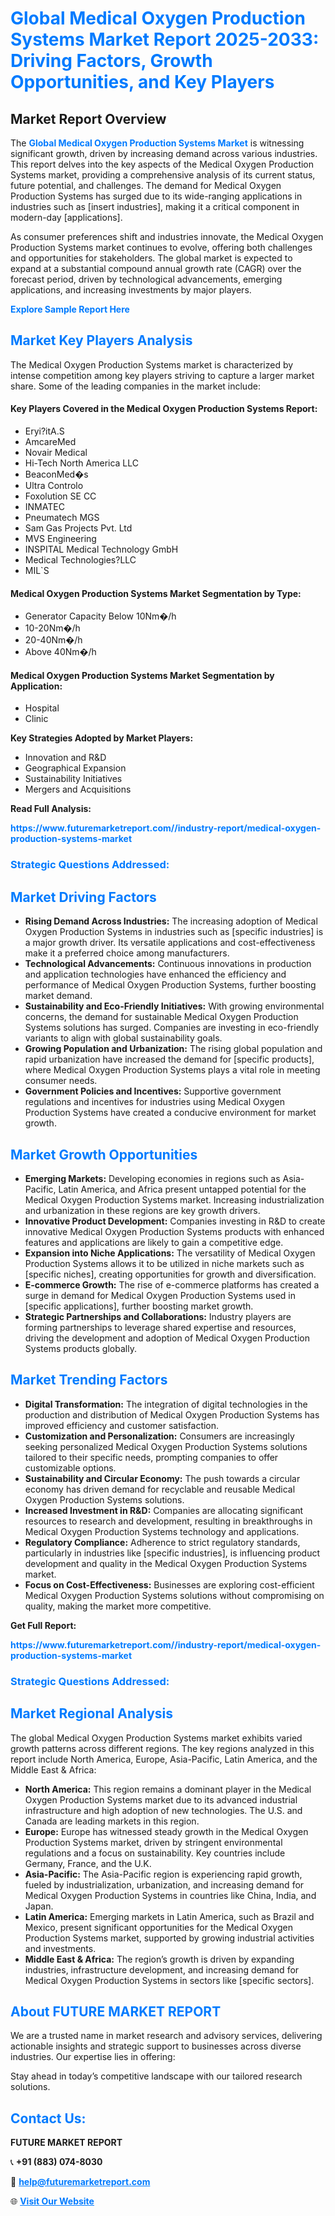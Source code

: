 <h1 style="color: #007BFF;">Global Medical Oxygen Production Systems Market Report 2025-2033: Driving Factors, Growth Opportunities, and Key Players</h1>

<section id="overview">
<h2>Market Report Overview</h2>
<p>The <a href="https://www.futuremarketreport.com//industry-report/medical-oxygen-production-systems-market" style="color: #007BFF; text-decoration: none;"><strong>Global Medical Oxygen Production Systems Market</strong></a> is witnessing significant growth, driven by increasing demand across various industries. This report delves into the key aspects of the Medical Oxygen Production Systems market, providing a comprehensive analysis of its current status, future potential, and challenges. The demand for Medical Oxygen Production Systems has surged due to its wide-ranging applications in industries such as [insert industries], making it a critical component in modern-day [applications].</p>
<p>As consumer preferences shift and industries innovate, the Medical Oxygen Production Systems market continues to evolve, offering both challenges and opportunities for stakeholders. The global market is expected to expand at a substantial compound annual growth rate (CAGR) over the forecast period, driven by technological advancements, emerging applications, and increasing investments by major players.</p>
</section>

<section id="overview">
<p><a href="https://www.futuremarketreport.com//request-sample/reportId=78990" style="color: #007BFF; text-decoration: none;"><strong>Explore Sample Report Here</strong></a></p>
</section>

<section id="key-players">
<h2 style="color: #007BFF;">Market Key Players Analysis</h2>
<p>The Medical Oxygen Production Systems market is characterized by intense competition among key players striving to capture a larger market share. Some of the leading companies in the market include:</p>
<h4>Key Players Covered in the Medical Oxygen Production Systems Report:</h4>
<ul><li>Eryi?itA.S</li><li>AmcareMed</li><li>Novair Medical</li><li>Hi-Tech North America LLC</li><li>BeaconMed�s</li><li>Ultra Controlo</li><li>Foxolution SE CC</li><li>INMATEC</li><li>Pneumatech MGS</li><li>Sam Gas Projects Pvt. Ltd</li><li>MVS Engineering</li><li>INSPITAL Medical Technology GmbH</li><li>Medical Technologies?LLC</li><li>MIL`S</li></ul>
<h4>Medical Oxygen Production Systems Market Segmentation by Type:</h4>
<ul><li>Generator Capacity Below 10Nm�/h</li><li>10-20Nm�/h</li><li>20-40Nm�/h</li><li>Above 40Nm�/h</li></ul>

<h4>Medical Oxygen Production Systems Market Segmentation by Application:</h4>
<ul><li>Hospital</li><li>Clinic</li></ul>
<p><strong>Key Strategies Adopted by Market Players:</strong></p>
<ul>
<li>Innovation and R&D</li>
<li>Geographical Expansion</li>
<li>Sustainability Initiatives</li>
<li>Mergers and Acquisitions</li>
</ul>
</section>

<section>
<p><strong>Read Full Analysis: </strong></p><a href="https://www.futuremarketreport.com//industry-report/medical-oxygen-production-systems-market" style="color: #007BFF; text-decoration: none;"><strong>https://www.futuremarketreport.com//industry-report/medical-oxygen-production-systems-market</strong></a>
<h3 style="color: #007BFF;">Strategic Questions Addressed:</h3>
</section>

<section id="driving-factors">
<h2 style="color: #007BFF;">Market Driving Factors</h2>
<ul>
<li><strong>Rising Demand Across Industries:</strong> The increasing adoption of Medical Oxygen Production Systems in industries such as [specific industries] is a major growth driver. Its versatile applications and cost-effectiveness make it a preferred choice among manufacturers.</li>
<li><strong>Technological Advancements:</strong> Continuous innovations in production and application technologies have enhanced the efficiency and performance of Medical Oxygen Production Systems, further boosting market demand.</li>
<li><strong>Sustainability and Eco-Friendly Initiatives:</strong> With growing environmental concerns, the demand for sustainable Medical Oxygen Production Systems solutions has surged. Companies are investing in eco-friendly variants to align with global sustainability goals.</li>
<li><strong>Growing Population and Urbanization:</strong> The rising global population and rapid urbanization have increased the demand for [specific products], where Medical Oxygen Production Systems plays a vital role in meeting consumer needs.</li>
<li><strong>Government Policies and Incentives:</strong> Supportive government regulations and incentives for industries using Medical Oxygen Production Systems have created a conducive environment for market growth.</li>
</ul>
</section>

<section id="growth-opportunities">
<h2 style="color: #007BFF;">Market Growth Opportunities</h2>
<ul>
<li><strong>Emerging Markets:</strong> Developing economies in regions such as Asia-Pacific, Latin America, and Africa present untapped potential for the Medical Oxygen Production Systems market. Increasing industrialization and urbanization in these regions are key growth drivers.</li>
<li><strong>Innovative Product Development:</strong> Companies investing in R&D to create innovative Medical Oxygen Production Systems products with enhanced features and applications are likely to gain a competitive edge.</li>
<li><strong>Expansion into Niche Applications:</strong> The versatility of Medical Oxygen Production Systems allows it to be utilized in niche markets such as [specific niches], creating opportunities for growth and diversification.</li>
<li><strong>E-commerce Growth:</strong> The rise of e-commerce platforms has created a surge in demand for Medical Oxygen Production Systems used in [specific applications], further boosting market growth.</li>
<li><strong>Strategic Partnerships and Collaborations:</strong> Industry players are forming partnerships to leverage shared expertise and resources, driving the development and adoption of Medical Oxygen Production Systems products globally.</li>
</ul>
</section>

<section id="trending-factors">
<h2 style="color: #007BFF;">Market Trending Factors</h2>
<ul>
<li><strong>Digital Transformation:</strong> The integration of digital technologies in the production and distribution of Medical Oxygen Production Systems has improved efficiency and customer satisfaction.</li>
<li><strong>Customization and Personalization:</strong> Consumers are increasingly seeking personalized Medical Oxygen Production Systems solutions tailored to their specific needs, prompting companies to offer customizable options.</li>
<li><strong>Sustainability and Circular Economy:</strong> The push towards a circular economy has driven demand for recyclable and reusable Medical Oxygen Production Systems solutions.</li>
<li><strong>Increased Investment in R&D:</strong> Companies are allocating significant resources to research and development, resulting in breakthroughs in Medical Oxygen Production Systems technology and applications.</li>
<li><strong>Regulatory Compliance:</strong> Adherence to strict regulatory standards, particularly in industries like [specific industries], is influencing product development and quality in the Medical Oxygen Production Systems market.</li>
<li><strong>Focus on Cost-Effectiveness:</strong> Businesses are exploring cost-efficient Medical Oxygen Production Systems solutions without compromising on quality, making the market more competitive.</li>
</ul>
</section>

<section>
<p><strong>Get Full Report: </strong></p><a href="https://www.futuremarketreport.com//industry-report/medical-oxygen-production-systems-market" style="color: #007BFF; text-decoration: none;"><strong>https://www.futuremarketreport.com//industry-report/medical-oxygen-production-systems-market</strong></a>
<h3 style="color: #007BFF;">Strategic Questions Addressed:</h3>
</section>


<section id="regional-analysis">
<h2 style="color: #007BFF;">Market Regional Analysis</h2>
<p>The global Medical Oxygen Production Systems market exhibits varied growth patterns across different regions. The key regions analyzed in this report include North America, Europe, Asia-Pacific, Latin America, and the Middle East & Africa:</p>
<ul>
<li><strong>North America:</strong> This region remains a dominant player in the Medical Oxygen Production Systems market due to its advanced industrial infrastructure and high adoption of new technologies. The U.S. and Canada are leading markets in this region.</li>
<li><strong>Europe:</strong> Europe has witnessed steady growth in the Medical Oxygen Production Systems market, driven by stringent environmental regulations and a focus on sustainability. Key countries include Germany, France, and the U.K.</li>
<li><strong>Asia-Pacific:</strong> The Asia-Pacific region is experiencing rapid growth, fueled by industrialization, urbanization, and increasing demand for Medical Oxygen Production Systems in countries like China, India, and Japan.</li>
<li><strong>Latin America:</strong> Emerging markets in Latin America, such as Brazil and Mexico, present significant opportunities for the Medical Oxygen Production Systems market, supported by growing industrial activities and investments.</li>
<li><strong>Middle East & Africa:</strong> The region’s growth is driven by expanding industries, infrastructure development, and increasing demand for Medical Oxygen Production Systems in sectors like [specific sectors].</li>
</ul>
</section>

<footer>
<h2 style="color: #007BFF;">About FUTURE MARKET REPORT</h2>
<p>We are a trusted name in market research and advisory services, delivering actionable insights and strategic support to businesses across diverse industries. Our expertise lies in offering:</p>

<p>Stay ahead in today’s competitive landscape with our tailored research solutions.</p>

<h2 style="color: #007BFF;">Contact Us:</h2>
<p><strong>FUTURE MARKET REPORT</strong></p>
<p>📞 <strong>+91 (883) 074-8030</strong></p>
<p>📧 <strong><a href="mailto:help@futuremarketreport.com" style="color: #007BFF;">help@futuremarketreport.com</a></strong></p>
<p>🌐 <strong><a href="https://www.futuremarketreport.com/" style="color: #007BFF;">Visit Our Website</a></strong></p>
</footer>